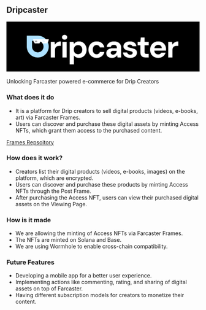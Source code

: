 ## Dripcaster

<img src="./logo.png" alt="logo" />

Unlocking Farcaster powered e-commerce for Drip Creators

### What does it do

- It is a platform for Drip creators to sell digital products (videos, e-books, art) via Farcaster Frames.
- Users can discover and purchase these digital assets by minting Access NFTs, which grant them access to the purchased content.

[Frames Repsoitory](https://github.com/Open-Sorcerer/dripcast/)

### How does it work?

- Creators list their digital products (videos, e-books, images) on the platform, which are encrypted.
- Users can discover and purchase these products by minting Access NFTs through the Post Frame.
- After purchasing the Access NFT, users can view their purchased digital assets on the Viewing Page.

### How is it made

- We are allowing the minting of Access NFTs via Farcaster Frames. 
- The NFTs are minted on Solana and Base. 
- We are using Wormhole to enable cross-chain compatibility. 

### Future Features

- Developing a mobile app for a better user experience.
- Implementing actions like commenting, rating, and sharing of digital assets on top of Farcaster.
- Having different subscription models for creators to monetize their content.
